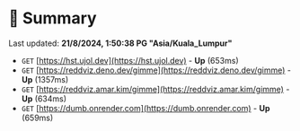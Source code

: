 # 📖 Summary
Last updated: **21/8/2024, 1:50:38 PG "Asia/Kuala_Lumpur"**

- `GET` [https://hst.ujol.dev](https://hst.ujol.dev) - **Up** (653ms)
- `GET` [https://reddviz.deno.dev/gimme](https://reddviz.deno.dev/gimme) - **Up** (1357ms)
- `GET` [https://reddviz.amar.kim/gimme](https://reddviz.amar.kim/gimme) - **Up** (634ms)
- `GET` [https://dumb.onrender.com](https://dumb.onrender.com) - **Up** (659ms)
